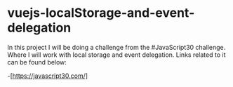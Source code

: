 # vuejs-localStorage-and-event-delegation

In this project I will be doing a challenge from
the #JavaScript30 challenge. Where I will work
with local storage and event delegation. Links
related to it can be found below:

-[https://javascript30.com/]
